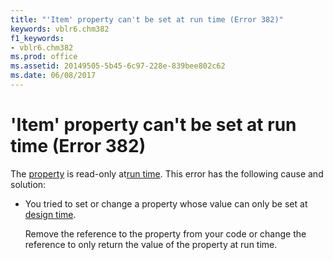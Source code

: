 ```yaml
---
title: "'Item' property can't be set at run time (Error 382)"
keywords: vblr6.chm382
f1_keywords:
- vblr6.chm382
ms.prod: office
ms.assetid: 20149505-5b45-6c97-228e-839bee802c62
ms.date: 06/08/2017
---
```



# 'Item' property can't be set at run time (Error 382)

The [property](vbe-glossary.md) is read-only at[run time](vbe-glossary.md). This error has the following cause and solution:



- You tried to set or change a property whose value can only be set at [design time](vbe-glossary.md).
    
    Remove the reference to the property from your code or change the reference to only return the value of the property at run time.
    


